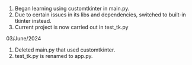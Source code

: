 1. Began learning using customtkinter in main.py.
2. Due to certain issues in its libs and dependencies, switched to built-in tkinter instead.
3. Current project is now carried out in test_tk.py

03/June/2024
1. Deleted main.py that used customtkinter.
2. test_tk.py is renamed to app.py.

